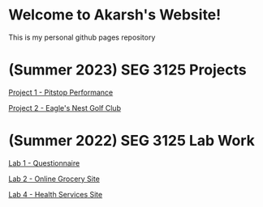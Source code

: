 # Welcome to Akarsh's Website!
This is my personal github pages repository

(Summer 2023) SEG 3125 Projects
=================
[Project 1 - Pitstop Performance](https://master--famous-bombolone-4c32e9.netlify.app)

[Project 2 - Eagle's Nest Golf Club](https://main--dulcet-pavlova-f0ade6.netlify.app/learn/instructors)

(Summer 2022) SEG 3125 Lab Work
=================
[Lab 1 - Questionnaire](https://aghar11.github.io/SEG3125-Lab1)

[Lab 2 - Online Grocery Site](https://aghar11.github.io/SEG3125-Lab2)

[Lab 4 - Health Services Site](https://aghar11.github.io/SEG3125-Lab4)
